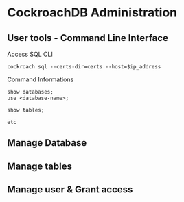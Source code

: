 # CockroachDB Administration

## User tools - Command Line Interface
Access SQL CLI
```
cockroach sql --certs-dir=certs --host=$ip_address
```

Command Informations
```
show databases;
use <database-name>;

show tables;

etc
```

## Manage Database

## Manage tables

## Manage user & Grant access

